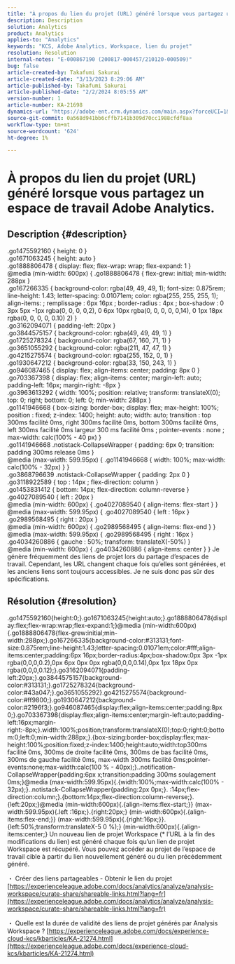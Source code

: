```yaml
---
title: "À propos du lien du projet (URL) généré lorsque vous partagez un espace de travail Adobe Analytics."
description: Description
solution: Analytics
product: Analytics
applies-to: "Analytics"
keywords: "KCS, Adobe Analytics, Workspace, lien du projet"
resolution: Resolution
internal-notes: "E-000867190 (200817-000457/210120-000509)"
bug: false
article-created-by: Takafumi Sakurai
article-created-date: "3/13/2023 8:29:06 AM"
article-published-by: Takafumi Sakurai
article-published-date: "2/2/2024 8:05:55 AM"
version-number: 1
article-number: KA-21698
dynamics-url: "https://adobe-ent.crm.dynamics.com/main.aspx?forceUCI=1&pagetype=entityrecord&etn=knowledgearticle&id=206da01a-79c1-ed11-83ff-6045bd006268"
source-git-commit: 0a568d941bb6cffb7141b309d70cc1988cfdf8aa
workflow-type: tm+mt
source-wordcount: '624'
ht-degree: 1%

---
```


# À propos du lien du projet (URL) généré lorsque vous partagez un espace de travail Adobe Analytics.

## Description {#description}

.go1475592160 { height: 0 }<br>.go1671063245 { height: auto }<br>.go1888806478 { display: flex; flex-wrap: wrap; flex-expand: 1 }<br>@media (min-width: 600px) { .go1888806478 { flex-grew: initial; min-width: 288px }<br>.go167266335 { background-color: rgba(49, 49, 49, 1); font-size: 0.875rem; line-height: 1.43; letter-spacing: 0.01071em; color: rgba(255, 255, 255, 1); align-items: ; remplissage : 6px 16px ; border-radius : 4px ; box-shadow : 0 3px 5px -1px rgba(0, 0, 0, 0,2), 0 6px 10px rgba(0, 0, 0, 0, 0,14), 0 1px 18px rgba(0, 0, 0, 0, 0.10) 2) }<br>.go3162094071 { padding-left: 20px }<br>.go3844575157 { background-color: rgba(49, 49, 49, 1) }<br>.go1725278324 { background-color: rgba(67, 160, 71, 1) }<br>.go3651055292 { background-color: rgba(211, 47, 47, 1) }<br>.go4215275574 { background-color: rgba(255, 152, 0, 1) }<br>.go1930647212 { background-color: rgba(33, 150, 243, 1) }<br>.go946087465 { display: flex; align-items: center; padding: 8px 0 }<br>.go703367398 { display: flex; align-items: center; margin-left: auto; padding-left: 16px; margin-right: -8px }<br>.go3963613292 { width: 100%; position: relative; transform: translateX(0); top: 0; right; bottom: 0; left: 0; min-width: 288px }<br>.go1141946668 { box-sizing: border-box; display: flex; max-height: 100%; position : fixed; z-index: 1400; height: auto; width: auto; transition : top 300ms facilité 0ms, right 300ms facilité 0ms, bottom 300ms facilité 0ms, left 300ms facilité 0ms largeur 300 ms facilité 0ms ; pointer-events : none ; max-width: calc(100% - 40 px) }<br>.go1141946668 .notistack-CollapseWrapper { padding: 6px 0; transition: padding 300ms release 0ms }<br>@media (max-width: 599.95px) { .go1141946668 { width: 100%; max-width: calc(100% - 32px) } }<br>.go3868796639 .notistack-CollapseWrapper { padding: 2px 0 }<br>.go3118922589 { top : 14px ; flex-direction: column }<br>.go1453831412 { bottom: 14px; flex-direction: column-reverse }<br>.go4027089540 { left : 20px }<br>@media (min-width: 600px) { .go4027089540 { align-items: flex-start } }<br>@media (max-width: 599.95px) { .go4027089540 { left : 16px }<br>.go2989568495 { right : 20px }<br>@media (min-width: 600px) { .go2989568495 { align-items: flex-end } }<br>@media (max-width: 599.95px) { .go2989568495 { right : 16px }<br>.go4034260886 { gauche : 50%; transform: translateX(-50%) }<br>@media (min-width: 600px) { .go4034260886 { align-items: center } } Je génère fréquemment des liens de projet lors du partage d’espaces de travail. Cependant, les URL changent chaque fois qu’elles sont générées, et les anciens liens sont toujours accessibles. Je ne suis donc pas sûr des spécifications.

## Résolution {#resolution}

.go1475592160{height:0;}.go1671063245{height:auto;}.go1888806478{display:flex;flex-wrap:wrap;flex-expand:1;}@media (min-width:600px){.go1888806478{flex-grew:initial;min-width:288px;}.go167266335{background-color:#313131;font-size:0.875rem;line-height:1.43;letter-spacing:0.01071em;color:#fff;align-items:center;padding:6px 16px;border-radius:4px;box-shadow:0px 3px -1px rgba(0,0,0,0.2),0px 6px 0px 0px rgba(0,0,0,0.14),0px 1px 18px 0px rgba(0,0,0,0.12);}.go3162094071{padding-left:20px;}.go3844575157{background-color:#313131;}.go1725278324{background-color:#43a047;}.go3651055292}.go4215275574{background-color:#ff9800;}.go1930647212{background-color:#2196f3;}.go946087465{display:flex;align-items:center;padding:8px 0;}.go703367398{display:flex;align-items:center;margin-left:auto;padding-left:16px;margin-right:-8px;}.width:100%;position;transform:translateX(0);top:0;right:0;bottom:0;left:0;min-width:288px;}.{box-sizing:border-box;display:flex;max-height:100%;position:fixed;z-index:1400;height:auto;width:top300ms facilité 0ms, 300ms de droite facilité 0ms, 300ms de bas facilité 0ms, 300ms de gauche facilité 0ms, max-width 300ms facilité 0ms;pointer-events:none;max-width:calc(100 % - 40px);}..notification-CollapseWrapper{padding:6px x;transition:padding 300ms soulagement 0ms;}@media (max-width:599.95px){.{width:100%;max-width:calc(100% - 32px);}..notistack-CollapseWrapper{padding:2px 0px;}. :14px;flex-direction:column;}.{bottom:14px;flex-direction:column-reverse;}.{left:20px;}@media (min-width:600px){.{align-items:flex-start;}} (max-width:599.95px){.left :16px;}.{right:20px;} (min-width:600px){.{align-items:flex-end;}} (max-width:599.95px){.{right:16px;}}.{left:50%;transform:translateX-5 0 %);} (min-width:600px){.{align-items:center;} Un nouveau lien de projet Workspace (\* l’URL à la fin des modifications du lien) est généré chaque fois qu’un lien de projet Workspace est récupéré. Vous pouvez accéder au projet de l’espace de travail cible à partir du lien nouvellement généré ou du lien précédemment généré.

・ Créer des liens partageables - Obtenir le lien du projet
[https://experienceleague.adobe.com/docs/analytics/analyze/analysis-workspace/curate-share/shareable-links.html?lang=fr](https://experienceleague.adobe.com/docs/analytics/analyze/analysis-workspace/curate-share/shareable-links.html?lang=fr)

・ Quelle est la durée de validité des liens de projet générés par Analysis Workspace ?
[https://experienceleague.adobe.com/docs/experience-cloud-kcs/kbarticles/KA-21274.html](https://experienceleague.adobe.com/docs/experience-cloud-kcs/kbarticles/KA-21274.html)
